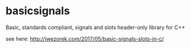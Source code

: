 # basicsignals
Basic, standards compliant, signals and slots header-only library for C++

see here: 
http://jwezorek.com/2017/05/basic-signals-slots-in-c/
